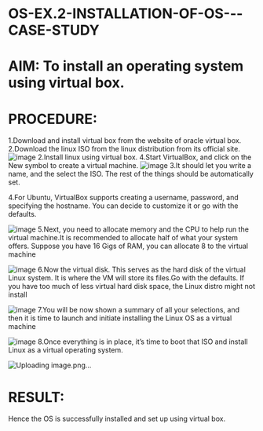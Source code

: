 # OS-EX.2-INSTALLATION-OF-OS---CASE-STUDY

# AIM: To install an operating system using virtual box.

# PROCEDURE:
1.Download and install virtual box from the website of oracle virtual box. 2.Download the linux ISO from the linux distribution from its official site.
![image](https://github.com/amurthavaahininagarajan/OS-EX.2-INSTALLATION-OF-OS---CASE-STUDY/assets/118679102/658501f1-ef5e-4c95-b724-1e08109153d9)
2.Install linux using virtual box. 4.Start VirtualBox, and click on the New symbol to create a virtual machine.
![image](https://github.com/amurthavaahininagarajan/OS-EX.2-INSTALLATION-OF-OS---CASE-STUDY/assets/118679102/aa89e29f-398f-4e64-810c-28de4054c05b)
3.It should let you write a name, and the select the ISO. The rest of the things should be automatically set.

4.For Ubuntu, VirtualBox supports creating a username, password, and specifying the hostname. You can decide to customize it or go with the defaults.

![image](https://github.com/amurthavaahininagarajan/OS-EX.2-INSTALLATION-OF-OS---CASE-STUDY/assets/118679102/81601ee2-4396-4823-915f-404ee358b9e2)
5.Next, you need to allocate memory and the CPU to help run the virtual machine.It is recommended to allocate half of what your system offers. Suppose you have 16 Gigs of RAM, you can allocate 8 to the virtual machine

![image](https://github.com/amurthavaahininagarajan/OS-EX.2-INSTALLATION-OF-OS---CASE-STUDY/assets/118679102/6d07ed47-9a2d-4f66-8fa6-699e99fef820)
6.Now the virtual disk. This serves as the hard disk of the virtual Linux system. It is where the VM will store its files.Go with the defaults. If you have too much of less virtual hard disk space, the Linux distro might not install

![image](https://github.com/amurthavaahininagarajan/OS-EX.2-INSTALLATION-OF-OS---CASE-STUDY/assets/118679102/2f0afd86-5c8b-4c96-931a-f30d8f8e0a29)
7.You will be now shown a summary of all your selections, and then it is time to launch and initiate installing the Linux OS as a virtual machine

![image](https://github.com/amurthavaahininagarajan/OS-EX.2-INSTALLATION-OF-OS---CASE-STUDY/assets/118679102/d8e9d5b0-6a26-4e36-9792-cdbba1257564)
8.Once everything is in place, it’s time to boot that ISO and install Linux as a virtual operating system.

![Uploading image.png…]()


# RESULT:
Hence the OS is successfully installed and set up using virtual box.
